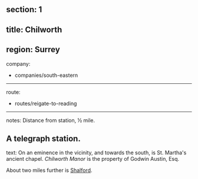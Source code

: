 section: 1
----
title: Chilworth
----
region: Surrey
----
company:
- companies/south-eastern
----
route:
- routes/reigate-to-reading
----
notes: Distance from station, ½ mile.

A telegraph station.
----
text: On an eminence in the vicinity, and towards the south, is St. Martha's ancient chapel. *Chilworth Manor* is the property of Godwin Austin, Esq.

About two miles further is [Shalford](/stations/shalford).
